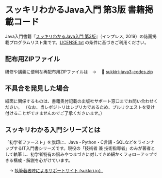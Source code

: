 # スッキリわかるJava入門 第3版  書籍掲載コード

Java入門書籍『[スッキリわかるJava入門 第3版](https://sukkiri.jp/books/sukkiri_java3)』（インプレス, 2019）の誌面掲載プログラムリスト集です。[LICENSE.txt](https://github.com/miyabilink/sukkiri-java3-codes/raw/main/LICENSE.txt) の条件に基づきご利用ください。  

## 配布用ZIPファイル
研修や講義に便利な再配布用ZIPファイルは　→ 　🎁 [sukkiri-java3-codes.zip](https://github.com/miyabilink/sukkiri-java3-codes/releases/download/v3.3/sukkiri-java3-codes.zip) 

## 不具合を発見した場合
紙面に関係するものは、書籍奥付記載の出版社サポート窓口までお問い合わせください。
（なお、当レポジトリはレプリカであるため、プルリクエストを受け付けることができませんのでご了承くださいませ。）

## スッキリわかる入門シリーズとは
「初学者ファースト」を旗印に、Java・Python・C言語・SQLなどをラインナップするIT入門書シリーズです。現役の「技術者 兼 技術指導者」のみが著者として執筆し、初学者特有の悩みやつまづきに対してきめ細かくフォローアップできる構成・解説を心がけています。

　→ [執筆著者陣によるサポートサイト (sukkiri.jp）](https://sukkiri.jp/)

